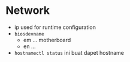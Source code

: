 # Network
- ip used for runtime configuration
- `biosdevname` 
    - em ... motherboard
    - en ... 
- `hostnamectl status` ini buat dapet hostname 